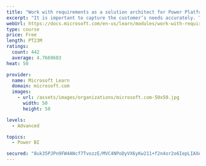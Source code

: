 ```yaml
---
title: "Work with requirements as a solution architect for Power Platform and Dynamics 365"
excerpt: "It is important to capture the customer’s needs accurately. This module explains how to capture requirements and identify functional and non-functional items."
webUrl: https://docs.microsoft.com/en-us/learn/modules/work-with-requirements/
type: course
price: Free
length: PT23M
ratings:
  count: 442
  average: 4.7669683
heat: 50

provider:
  name: Microsoft Learn
  domain: microsoft.com
  images:
    - url: /assets/images/organizations/microsoft.com-50x50.jpg
      width: 50
      height: 50

levels:
  - Advanced

topics:
  - Power BI

secured: "8uk35PJPn9FW4ANcf7TvozzE/MVC4NPoDyVX6yKw211+f2n4or2o6IepLIAXAkirRPu8aNHuGhLEMzdmrc+Nc1Mx2j3sE8NPxxWrV2WSYmQ1wAbpt1VsOCLI+5Eox9yevis6vTT+BCbChIgGvbm465IkQFogezJRZzy+By3kBGTdfW/+Jc8yGbuDL2A79Y+IscTra3qrvMS97ipsokAB3sUHSYN3q33mZ1fQ5XkpA4z0Fs4Mq2OBwz7+wifEfjAe4Mb2BZXsg9Bo+PxroMfHSWNtVrtNHJAxeaWVGzBAgYzSwCc+2iUmQJTpxlMr4uC1MPPxzi3dGAQDosv840QrI9yX+KxbOQa43FNtCWdfqx5imbXVK6WIb3Yn2m5WF5V6WPCRi0tKsIgDCBMD1e1CqWI6MQpMwO0UlSOhgK0l0co=;UoEDBHbZdbGeWVrZSiIXnw=="
---
```


